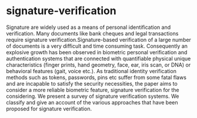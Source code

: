 # signature-verification

Signature are widely used as a means of personal identification and verification. Many documents like bank cheques and legal transactions require signature verification.Signature-based verification of a large number of documents is a very difficult and time consuming task. Consequently an explosive growth has been observed in biometric personal verification and authentication systems that are connected with quantifiable physical unique characteristics (finger prints, hand geometry, face, ear, iris scan, or DNA) or behavioral features (gait, voice etc.). As traditional identity verification methods such as tokens, passwords, pins etc suffer from some fatal flaws and are incapable to satisfy the security necessities, the paper aims to consider a more reliable biometric feature, signature verification for the considering. We present a survey of signature verification systems. We classify and give an account of the various approaches that have been proposed for signature verification.
